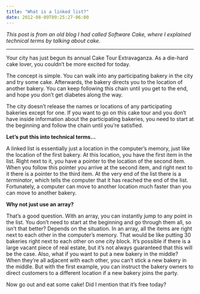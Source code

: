 ```yaml
---
title: "What is a linked list?"
date: 2012-08-09T09:25:27-06:00
---
```


_This post is from an old blog I had called Software Cake, where I explained technical terms by talking about cake._

***

Your city has just begun its annual Cake Tour Extravaganza. As a die-hard cake lover, you couldn’t be more excited for today.

The concept is simple. You can walk into any participating bakery in the city and try some cake. Afterwards, the bakery directs you to the location of another bakery. You can keep following this chain until you get to the end, and hope you don’t get diabetes along the way.

The city doesn’t release the names or locations of any participating bakeries except for one. If you want to go on this cake tour and you don’t have inside information about the participating bakeries, you need to start at the beginning and follow the chain until you’re satisfied.

**Let’s put this into technical terms…**

A linked list is essentially just a location in the computer’s memory, just like the location of the first bakery. At this location, you have the first item in the list. Right next to it, you have a pointer to the location of the second item. When you follow this pointer you arrive at the second item, and right next to it there is a pointer to the third item. At the very end of the list there is a _terminator_, which tells the computer that it has reached the end of the list. Fortunately, a computer can move to another location much faster than you can move to another bakery.

**Why not just use an array?**

That’s a good question. With an array, you can instantly jump to any point in the list. You don’t need to start at the beginning and go through them all, so isn’t that better? Depends on the situation. In an array, all the items are right next to each other in the computer’s memory. That would be like putting 30 bakeries right next to each other on one city block. It’s possible if there is a large vacant piece of real estate, but it’s not always guaranteed that this will be the case. Also, what if you want to put a new bakery in the middle? When they’re all adjacent with each other, you can’t stick a new bakery in the middle. But with the first example, you can instruct the bakery owners to direct customers to a different location if a new bakery joins the party.

Now go out and eat some cake! Did I mention that it’s free today?
